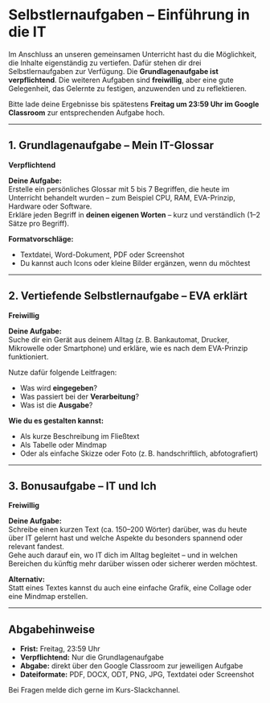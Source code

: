 # Selbstlernaufgaben – Einführung in die IT

Im Anschluss an unseren gemeinsamen Unterricht hast du die Möglichkeit, die Inhalte eigenständig zu vertiefen. Dafür stehen dir drei Selbstlernaufgaben zur Verfügung. Die **Grundlagenaufgabe ist verpflichtend**. Die weiteren Aufgaben sind **freiwillig**, aber eine gute Gelegenheit, das Gelernte zu festigen, anzuwenden und zu reflektieren.

Bitte lade deine Ergebnisse bis spätestens **Freitag um 23:59 Uhr im Google Classroom** zur entsprechenden Aufgabe hoch.

---

## 1. Grundlagenaufgabe – Mein IT-Glossar  
**Verpflichtend**

**Deine Aufgabe:**  
Erstelle ein persönliches Glossar mit 5 bis 7 Begriffen, die heute im Unterricht behandelt wurden – zum Beispiel CPU, RAM, EVA-Prinzip, Hardware oder Software.  
Erkläre jeden Begriff in **deinen eigenen Worten** – kurz und verständlich (1–2 Sätze pro Begriff).

**Formatvorschläge:**  
- Textdatei, Word-Dokument, PDF oder Screenshot  
- Du kannst auch Icons oder kleine Bilder ergänzen, wenn du möchtest

---

## 2. Vertiefende Selbstlernaufgabe – EVA erklärt  
**Freiwillig**

**Deine Aufgabe:**  
Suche dir ein Gerät aus deinem Alltag (z. B. Bankautomat, Drucker, Mikrowelle oder Smartphone) und erkläre, wie es nach dem EVA-Prinzip funktioniert.

Nutze dafür folgende Leitfragen:
- Was wird **eingegeben**?  
- Was passiert bei der **Verarbeitung**?  
- Was ist die **Ausgabe**?

**Wie du es gestalten kannst:**  
- Als kurze Beschreibung im Fließtext  
- Als Tabelle oder Mindmap  
- Oder als einfache Skizze oder Foto (z. B. handschriftlich, abfotografiert)

---

## 3. Bonusaufgabe – IT und Ich  
**Freiwillig**

**Deine Aufgabe:**  
Schreibe einen kurzen Text (ca. 150–200 Wörter) darüber, was du heute über IT gelernt hast und welche Aspekte du besonders spannend oder relevant fandest.  
Gehe auch darauf ein, wo IT dich im Alltag begleitet – und in welchen Bereichen du künftig mehr darüber wissen oder sicherer werden möchtest.

**Alternativ:**  
Statt eines Textes kannst du auch eine einfache Grafik, eine Collage oder eine Mindmap erstellen.

---

## Abgabehinweise

- **Frist:** Freitag, 23:59 Uhr  
- **Verpflichtend:** Nur die Grundlagenaufgabe  
- **Abgabe:** direkt über den Google Classroom zur jeweiligen Aufgabe  
- **Dateiformate:** PDF, DOCX, ODT, PNG, JPG, Textdatei oder Screenshot

Bei Fragen melde dich gerne im Kurs-Slackchannel.
